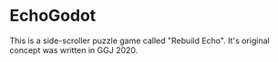 # EchoGodot
This is a side-scroller puzzle game called "Rebuild Echo". It's original concept was written in GGJ 2020.
